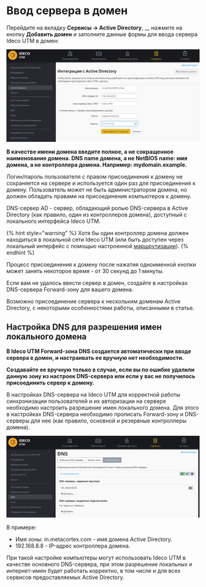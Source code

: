# Ввод сервера в домен

Перейдите на вкладку **Сервисы -> Active Directory**, __ нажмите на кнопку **Добавить домен** и заполните данные формы для ввода сервера Ideco UTM в домен:

![](../../attachments/6356997/11436087.png)

**В качестве имени домена введите полное, а не сокращенное наименование домена. DNS name домена, а не NetBIOS name: имя домена, а не контроллера домена. Например: mydomain.example.**

Логин/пароль пользователя с правом присоединения к домену не сохраняется на сервере и используется один раз для присоединения к домену. Пользователь может не быть администратором домена, но должен обладать правами на присоединения компьютеров к домену.

DNS-сервер AD - сервер, обладающий ролью DNS-сервера в Active Directory (как правило, один из контроллеров домена), доступный с локального интерфейса Ideco UTM.

{% hint style="warning" %}
Хотя бы один контроллер домена должен находиться в локальной сети Ideco UTM (или быть доступен через локальный интерфейс с помощью настроенной [маршрутизации](../../services/routing.md)).
{% endhint %}

Процесс присоединения к домену после нажатия одноименной кнопки может занять некоторое время - от 30 секунд до 1 минуты.

Если вам не удалось ввести сервер в домен, создайте в настройках DNS-сервера Forward-зону для вашего домена.

Возможно присоединение сервера к нескольким доменам Active Directory, с некоторыми особенностями работы, описанными в статье.

## Настройка DNS для разрешения имен локального домена

**В Ideco UTM Forward-зона DNS создается автоматически при вводе сервера в домен, и настраивать ее вручную нет необходимости.**

**Создавайте ее вручную только в случае, если вы по ошибке удалили данную зону из настроек DNS-сервера или если у вас не получилось присоединить сервер к домену.**

В настройках DNS-сервера на Ideco UTM для корректной работы синхронизации пользователей и их авторизации на сервере необходимо настроить разрешение имен локального домена. Для этого в настройках DNS-сервера необходимо прописать Forward-зону и DNS-серверы для нее (как правило, основной и резервные контроллеры домена).

![](../../attachments/6356997/11436090.png)

В примере:

* Имя зоны: in.metacortex.com - имя домена Active Directory.
* 192.168.8.8 - IP-адрес контроллера домена.

При такой настройке компьютеры могут использовать Ideco UTM в качестве основного DNS-сервера, при этом разрешение локальных и интернет-имен будет работать корректно, в том числе и для всех сервисов предоставляемых Active Directory.
